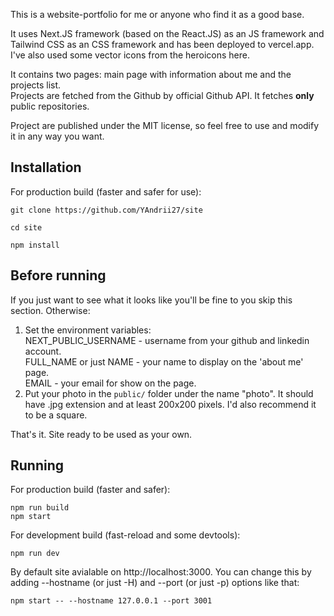 This is a website-portfolio for me or anyone who find it as a good base.  
  
It uses Next.JS framework (based on the React.JS) as an JS framework and Tailwind CSS as an CSS framework and has been deployed to vercel.app.  
I've also used some vector icons from the heroicons here.
  
It contains two pages: main page with information about me and the projects list.  
Projects are fetched from the Github by official Github API. It fetches **only** public repositories.  
  
Project are published under the MIT license, so feel free to use and modify it in any way you want.

## Installation
For production build (faster and safer for use):
```
git clone https://github.com/YAndrii27/site

cd site

npm install
```

## Before running
If you just want to see what it looks like you'll be fine to you skip this section. Otherwise:  
1. Set the environment variables:  
  NEXT_PUBLIC_USERNAME - username from your github and linkedin account.  
  FULL_NAME or just NAME - your name to display on the 'about me' page.  
  EMAIL - your email for show on the page.
2. Put your photo in the ``public/`` folder under the name "photo". It should have .jpg extension and at least 200x200 pixels. I'd also recommend it to be a square.  

That's it. Site ready to be used as your own. 

## Running
For production build (faster and safer):  
```
npm run build
npm start
```
For development build (fast-reload and some devtools):
```
npm run dev
```

By default site avialable on http://localhost:3000. You can change this by adding --hostname (or just -H) and --port (or just -p) options like that:  
```
npm start -- --hostname 127.0.0.1 --port 3001
```
